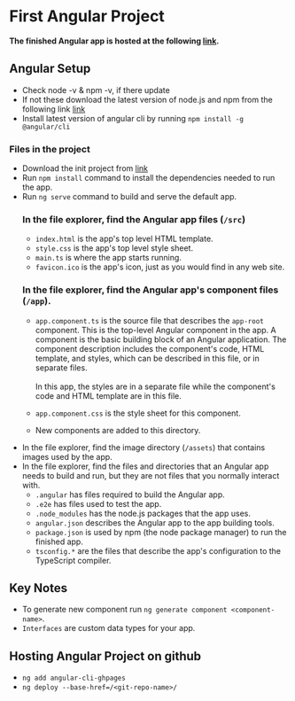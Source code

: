 # First Angular Project 
**The finished Angular app is hosted at the following [link](https://dshreddy.github.io/homes/).**

## Angular Setup
- Check node -v & npm -v, if there update
- If not these download the latest version of node.js and npm from the following link [link](https://nodejs.org/en/download/package-manager)
- Install latest version of angular cli by running `npm install -g @angular/cli`

### Files in the project
- Download the init project from [link](https://angular.dev/tutorials/first-app)
- Run `npm install` command to install the dependencies needed to run the app.
- Run `ng serve` command to build and serve the default app.
    ### In the file explorer, find the Angular app files (`/src`)
    - `index.html` is the app's top level HTML template.
    - `style.css` is the app's top level style sheet.
    - `main.ts` is where the app starts running.
    - `favicon.ico` is the app's icon, just as you would find in any web site.
    ### In the file explorer, find the Angular app's component files (`/app`).
    - `app.component.ts` is the source file that describes the `app-root` component. This is the top-level Angular component in the app. A component is the basic building block of an Angular application. The component description includes the component's code, HTML template, and styles, which can be described in this file, or in separate files. <br> <br> In this app, the styles are in a separate file while the component's code and HTML template are in this file.

    - `app.component.css` is the style sheet for this component.
    - New components are added to this directory.
- In the file explorer, find the image directory (`/assets`) that contains images used by the app.
- In the file explorer, find the files and directories that an Angular app needs to build and run, but they are not files that you normally interact with.
    - `.angular` has files required to build the Angular app.
    - `.e2e` has files used to test the app.
    - `.node_modules` has the node.js packages that the app uses.
    - `angular.json` describes the Angular app to the app building tools.
    - `package.json` is used by npm (the node package manager) to run the finished app.
    - `tsconfig.*` are the files that describe the app's configuration to the TypeScript compiler.


## Key Notes
- To generate new component run `ng generate component <component-name>`.
- `Interfaces` are custom data types for your app.

## Hosting Angular Project on github
- `ng add angular-cli-ghpages`
- `ng deploy --base-href=/<git-repo-name>/`
